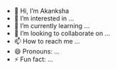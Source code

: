- 👋 Hi, I’m Akanksha
- 👀 I’m interested in ...
- 🌱 I’m currently learning ...
- 💞️ I’m looking to collaborate on ...
- 📫 How to reach me ...
- 😄 Pronouns: ...
- ⚡ Fun fact: ...

<!---
akankshaaaaxx/akankshaaaaxx is a ✨ special ✨ repository because its `README.md` (this file) appears on your GitHub profile.
You can click the Preview link to take a look at your changes.
--->
